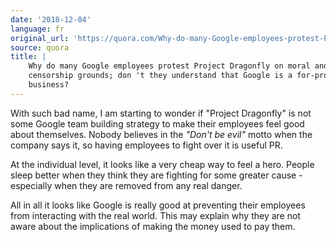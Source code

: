 ```yaml
---
date: '2018-12-04'
language: fr
original_url: 'https://quora.com/Why-do-many-Google-employees-protest-Project-Dragonfly-on-moral-and-censorship-grounds-dont-they-understand-that-Google-is-a-for-profit-business/answer/Clément-Renaud'
source: quora
title: |
    Why do many Google employees protest Project Dragonfly on moral and
    censorship grounds; don 't they understand that Google is a for-profit
    business?
---
```


With such bad name, I am starting to wonder if "Project Dragonfly" is
not some Google team building strategy to make their employees feel good
about themselves. Nobody believes in the *"Don't be evil"* motto when
the company says it, so having employees to fight over it is useful PR.

At the individual level, it looks like a very cheap way to feel a hero.
People sleep better when they think they are fighting for some greater
cause - especially when they are removed from any real danger.

All in all it looks like Google is really good at preventing their
employees from interacting with the real world. This may explain why
they are not aware about the implications of making the money used to
pay them.
